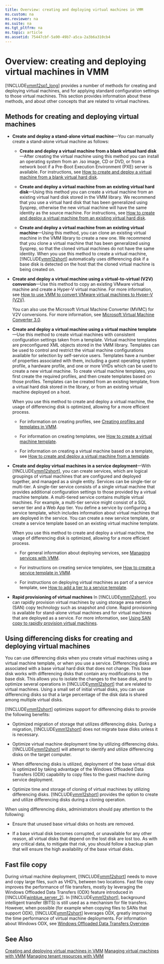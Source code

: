 ```yaml
---
title: Overview: creating and deploying virtual machines in VMM
ms.custom: na
ms.reviewer: na
ms.suite: na
ms.tgt_pltfrm: na
ms.topic: article
ms.assetid: 75447cbf-5a90-49b7-a5ca-2a3b6a310cb4
---
```

# Overview: creating and deploying virtual machines in VMM
[!INCLUDE[vmm12sp1_long](Token/vmm12sp1_long_md.md)] provides a number of methods for creating and deploying virtual machines, and for applying standard configuration settings to those virtual machines. This section provides information about these methods, and about other concepts that are related to virtual machines.

## Methods for creating and deploying virtual machines

-   **Create and deploy a stand\-alone virtual machine**—You can manually create a stand\-alone virtual machine as follows:

    -   **Create and deploy a virtual machine from a blank virtual hard disk**—After creating the virtual machine using this method you can install an operating system from an .iso image, CD or DVD, or from a network boot if a Pre\-Boot Execution Environment \(PXE\) server is available. For instructions, see [How to create and deploy a virtual machine from a blank virtual hard disk](How-to-create-and-deploy-a-virtual-machine-from-a-blank-virtual-hard-disk.md).

    -   **Create and deploy a virtual machine from an existing virtual hard disk**—Using this method you can create a virtual machine from an existing virtual hard disk stored in the VMM library. We recommend that you use a virtual hard disk that has been generalized using Sysprep, otherwise the new virtual machine will have the same identity as the source machine. For instructions, see [How to create and deploy a virtual machine from an existing virtual hard disk](How-to-create-and-deploy-a-virtual-machine-from-an-existing-virtual-hard-disk.md).

    -   **Create and deploy a virtual machine from an existing virtual machine**—Using this method, you can clone an existing virtual machine in the VMM library to create a new one. We recommend that you clone a virtual machine that has been generalized using Sysprep, so that the cloned virtual machines do not have the same identity. When you use this method to create a virtual machine, [!INCLUDE[vmm12short](Token/vmm12short_md.md)] automatically uses differencing disk if a base disk is detected on the host that the cloned virtual machine is being created on.

-   **Create and deploy a virtual machine using a virtual\-to\-virtual \(V2V\) conversion**—Use this method to copy an existing VMware virtual machine and create a Hyper\-V virtual machine. For more information, see [How to use VMM to convert VMware virtual machines to Hyper-V &#40;V2V&#41;](How-to-use-VMM-to-convert-VMware-virtual-machines-to-Hyper-V--V2V-.md).

    You can also use the Microsoft Virtual Machine Converter \(MVMC\) for V2V conversions. For more information, see [Microsoft Virtual Machine Converter 3.0](http://technet.microsoft.com/library/dn873998.aspx).

-   **Create and deploy a virtual machine using a virtual machine template**—Use this method to create virtual machines with consistent configuration settings taken from a template. Virtual machine templates are preconfigured XML objects stored in the VMM library. Templates can be used to control and restrict the virtual machine configurations available for selection by self\-service users. Templates have a number of properties associated with them, including a guest operating system profile, a hardware profile, and one or more VHDs which can be used to create a new virtual machine. To create virtual machine templates, you first create the required profiles, and then create templates based on those profiles. Templates can be created from an existing template, from a virtual hard disk stored in the library, or from an existing virtual machine deployed on a host.

    When you use this method to create and deploy a virtual machine, the usage of differencing disk is optimized, allowing for a more efficient process.

    -   For information on creating profiles, see [Creating profiles and templates in VMM](Creating-profiles-and-templates-in-VMM.md).

    -   For information on creating templates, see [How to create a virtual machine template](How-to-create-a-virtual-machine-template.md).

    -   For information on creating a virtual machine based on a template, see [How to create and deploy a virtual machine from a template](How-to-create-and-deploy-a-virtual-machine-from-a-template.md).

-   **Create and deploy virtual machines in a service deployment**—With [!INCLUDE[vmm12short](Token/vmm12short_md.md)], you can create services, which are logical groupings of virtual machines that are configured and deployed together, and managed as a single entity. Services can be single\-tier or multi\-tier. A single\-tier service consists of a single virtual machine that provides additional configuration settings to those provided by a virtual machine template. A multi\-tiered service contains multiple virtual machines. For example, a multi\-tier service might consist of a SQL server tier and a Web App tier. You define a service by configuring a service template, which includes information about virtual machines that are deployed in the service. You can create a new service template, or create a service template based on an existing virtual machine template.

    When you use this method to create and deploy a virtual machine, the usage of differencing disk is optimized, allowing for a more efficient process.

    -   For general information about deploying services, see [Managing services with VMM](Managing-services-with-VMM.md).

    -   For instructions on creating service templates, see [How to create a service template in VMM](How-to-create-a-service-template-in-VMM.md).

    -   For instructions on deploying virtual machines as part of a service template, see [How to add a tier to a service template](How-to-add-a-tier-to-a-service-template.md).

-   **Rapid provisioning of virtual machines** In [!INCLUDE[vmm12short](Token/vmm12short_md.md)], you can rapidly provision virtual machines by using storage area network \(SAN\) copy technology such as snapshot and clone. Rapid provisioning is available for stand\-alone virtual machines and for virtual machines that are deployed as a service. For more information, see [Using SAN copy to rapidly provision virtual machines](Using-SAN-copy-to-rapidly-provision-virtual-machines.md).

## Using differencing disks for creating and deploying virtual machines
You can use differencing disks when you create virtual machines using a virtual machine template, or when you use a service. Differencing disks are associated with a base virtual hard disk that does not change. This base disk works with differencing disks that contain any modifications to the base disk. This allows you to isolate the changes to the base disk, and to optimize several operations in [!INCLUDE[vmm12short](Token/vmm12short_md.md)] that are related to virtual machines. Using a small set of initial virtual disks, you can use differencing disks so that a large percentage of the disk data is shared among multiple virtual disks.

[!INCLUDE[vmm12short](Token/vmm12short_md.md)] optimizes support for differencing disks to provide the following benefits:

-   Optimized migration of storage that utilizes differencing disks. During a migration, [!INCLUDE[vmm12short](Token/vmm12short_md.md)] does not migrate base disks unless it is necessary.

-   Optimize virtual machine deployment time by utilizing differencing disks. [!INCLUDE[vmm12short](Token/vmm12short_md.md)] will attempt to identify and utilize differencing disks on the target computer.

-   When differencing disks is utilized, deployment of the base virtual disk is optimized by taking advantage of the Windows Offloaded Data Transfers \(ODX\) capability to copy files to the guest machine during service deployment.

-   Optimize time and storage of cloning of virtual machines by utilizing differencing disks. [!INCLUDE[vmm12short](Token/vmm12short_md.md)] provides the option to create and utilize differencing disks during a cloning operation.

When using differencing disks, administrators should pay attention to the following:

-   Ensure that unused base virtual disks on hosts are removed.

-   If a base virtual disk becomes corrupted, or unavailable for any other reason, all virtual disks that depend on the lost disk are lost too. As with any critical data, to mitigate that risk, you should follow a backup plan that will ensure the high availability of the base virtual disks.

## Fast file copy
During virtual machine deployment, [!INCLUDE[vmm12short](Token/vmm12short_md.md)] needs to move and copy large files, such as VHD’s, between two locations. Fast file copy improves the performance of file transfers, mostly by leveraging the Windows Offloaded Data Transfers \(ODX\) feature introduced in [!INCLUDE[winblue_server_2](Token/winblue_server_2_md.md)]. In [!INCLUDE[vmm12short](Token/vmm12short_md.md)], background intelligent transfer \(BITS\) is still used as a mechanism for file transfers. However, when possible \(for example when copying files to SANs that support ODX\), [!INCLUDE[vmm12short](Token/vmm12short_md.md)] leverages ODX, greatly improving the time performance of virtual machine deployments. For information about Windows ODX, see [Windows Offloaded Data Transfers Overview](http://technet.microsoft.com/library/hh831628.aspx).

## See Also
[Creating and deploying virtual machines in VMM](Creating-and-deploying-virtual-machines-in-VMM.md)
[Managing virtual machines with VMM](Managing-virtual-machines-with-VMM.md)
[Managing tenant resources with VMM](Managing-tenant-resources-with-VMM.md)


